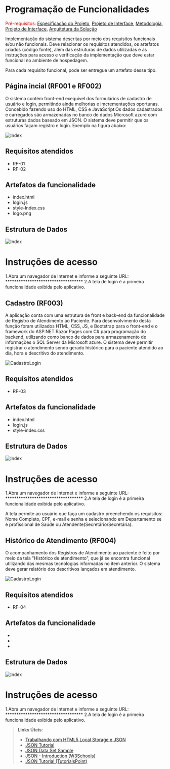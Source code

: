# Programação de Funcionalidades

<span style="color:red">Pré-requisitos: <a href="2-Especificação do Projeto.md"> Especificação do Projeto</a></span>, <a href="3-Projeto de Interface.md"> Projeto de Interface</a>, <a href="4-Metodologia.md"> Metodologia</a>, <a href="3-Projeto de Interface.md"> Projeto de Interface</a>, <a href="5-Arquitetura da Solução.md"> Arquitetura da Solução</a>

Implementação do sistema descritas por meio dos requisitos funcionais e/ou não funcionais. Deve relacionar os requisitos atendidos, os artefatos criados (código fonte), além das estruturas de dados utilizadas e as instruções para acesso e verificação da implementação que deve estar funcional no ambiente de hospedagem.

Para cada requisito funcional, pode ser entregue um artefato desse tipo.

## Página incial (RF001 e RF002)
O sistema contém front-end exequível dos formulários de cadastro de usuário e login, permitindo ainda melhorias e imcrementações oportunas. Concebido fazendo uso do HTML, CSS e JavaScript.Os dados cadastrados e carregados são armazenadas no banco de dados Microsoft azure com estruturas dados baseado em JSON.
O sistema deve permitir que os usuários façam registro e login. Exemplo na figura abaixo:

![Index](https://github.com/ICEI-PUC-Minas-PMV-ADS/pmv-ads-2022-1-e2-proj-int-t6-atencao_psicossocial/blob/main/docs/img/01-login.png)

## Requisitos atendidos
- RF-01
- RF-02

## Artefatos da funcionalidade
- index.html
- login.js
- style-Index.css
- logo.png

## Estrutura de Dados
![Index](https://github.com/ICEI-PUC-Minas-PMV-ADS/pmv-ads-2022-1-e2-proj-int-t6-atencao_psicossocial/blob/main/docs/img/01-login.png)

# Instruções de acesso
1.Abra um navegador de Internet e informe a seguinte URL: ***********************************
2.A tela de login é a primeira funcionalidade exibida pelo aplicativo.

## Cadastro (RF003)
A aplicação conta com uma estrutura de front e back-end da funcionalidade de Registro de Atendimento ao Paciente. Para desenvolvimento desta função foram utilizados HTML, CSS, JS, e Bootstrap para o front-end e o framework do ASP.NET Razor Pages com C# para programação do backend, utilizando como banco de dados para armazenamento de informações o SQL Server da Microsoft azure.
O sistema deve permitir registrar o atendimento sendo gerado histórico para o paciente atendido ao dia, hora e descritivo do atendimento.

![CadastroLogin](https://github.com/ICEI-PUC-Minas-PMV-ADS/pmv-ads-2022-1-e2-proj-int-t6-atencao_psicossocial/blob/main/docs/img/01-login.png)

## Requisitos atendidos
- RF-03

## Artefatos da funcionalidade
- index.html
- login.js
- style-index.css

## Estrutura de Dados
![Index](https://github.com/ICEI-PUC-Minas-PMV-ADS/pmv-ads-2022-1-e2-proj-int-t6-atencao_psicossocial/blob/main/docs/img/01-login.png)

# Instruções de acesso
1.Abra um navegador de Internet e informe a seguinte URL: ***********************************
2.A tela de login é a primeira funcionalidade exibida pelo aplicativo.

A tela permite ao usuário que faça um cadastro preenchendo os requisitos: Nome Completo, CPF, e-mail e senha e selecionando em Departamento se é profissional de Saúde ou Atendente(Secretário/Secretária).

## Histórico de Atendimento (RF004)
O acompanhamento dos Registros de Atendimento ao paciente é feito por meio da tela "Histórico de atendimento", que já se encontra funcional utilizando das mesmas tecnologias informadas no item anterior.
O sistema deve gerar relatório dos descritivos lançados em atendimento.

![CadastroLogin](https://github.com/ICEI-PUC-Minas-PMV-ADS/pmv-ads-2022-1-e2-proj-int-t6-atencao_psicossocial/blob/main/docs/img/01-login.png)

## Requisitos atendidos
- RF-04

## Artefatos da funcionalidade
- 
- 
- 

## Estrutura de Dados
![Index](https://github.com/ICEI-PUC-Minas-PMV-ADS/pmv-ads-2022-1-e2-proj-int-t6-atencao_psicossocial/blob/main/docs/img/01-login.png)

# Instruções de acesso
1.Abra um navegador de Internet e informe a seguinte URL: ***********************************
2.A tela de login é a primeira funcionalidade exibida pelo aplicativo.




> **Links Úteis**:
>
> - [Trabalhando com HTML5 Local Storage e JSON](https://www.devmedia.com.br/trabalhando-com-html5-local-storage-e-json/29045)
> - [JSON Tutorial](https://www.w3resource.com/JSON)
> - [JSON Data Set Sample](https://opensource.adobe.com/Spry/samples/data_region/JSONDataSetSample.html)
> - [JSON - Introduction (W3Schools)](https://www.w3schools.com/js/js_json_intro.asp)
> - [JSON Tutorial (TutorialsPoint)](https://www.tutorialspoint.com/json/index.htm)
